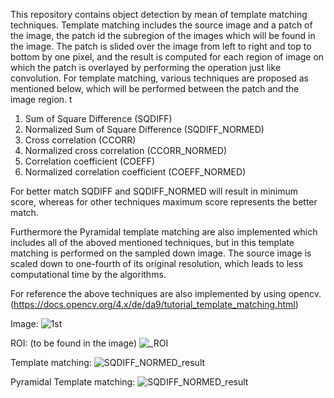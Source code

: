This repository contains object detection by mean of template matching techniques. Template matching includes the source image and a patch of the image, the patch id the subregion of the images
which will be found in the image. The patch is slided over the image from left to right and top to bottom by one pixel, and the result is computed for each region of image on which the patch is overlayed 
by performing the operation just like convolution. For template matching, various techniques are proposed as mentioned below,  which will be performed between the patch and the image region. t

1.   Sum of Square Difference (SQDIFF)
2.   Normalized Sum of Square Difference (SQDIFF_NORMED)
3.   Cross correlation (CCORR)
4.   Normalized cross correlation (CCORR_NORMED)
5.   Correlation coefficient (COEFF)
6.   Normalized correlation coefficient (COEFF_NORMED)  

For better match SQDIFF and SQDIFF_NORMED will result in minimum score, whereas for other techniques maximum score represents the better match.

Furthermore the Pyramidal template matching are also implemented which includes all of the aboved mentioned techniques, but in this template matching is performed on the sampled down image.
The source image is scaled down to one-fourth of its original resolution, which leads to less computational time by the algorithms.

For reference the above techniques are also implemented by using opencv. (https://docs.opencv.org/4.x/de/da9/tutorial_template_matching.html)

Image:
![1st](https://github.com/RajaAhsan97/Object-Detection-by-Template-Matching-Techniques/assets/155144523/cd020bd5-70c6-4987-8ebc-3cba4c7cca85)

ROI: (to be found in the image)
![_ROI](https://github.com/RajaAhsan97/Object-Detection-by-Template-Matching-Techniques/assets/155144523/1f56a4c1-d0d6-447c-a59f-afe7fe0d514f)

Template matching:
![SQDIFF_NORMED_result](https://github.com/RajaAhsan97/Object-Detection-by-Template-Matching-Techniques/assets/155144523/bec9dd63-d8ce-497f-8e84-a1cc591271c2)

Pyramidal Template matching:
![SQDIFF_NORMED_result](https://github.com/RajaAhsan97/Object-Detection-by-Template-Matching-Techniques/assets/155144523/68134619-61b3-491e-a37f-2be39c6a6bd3)

